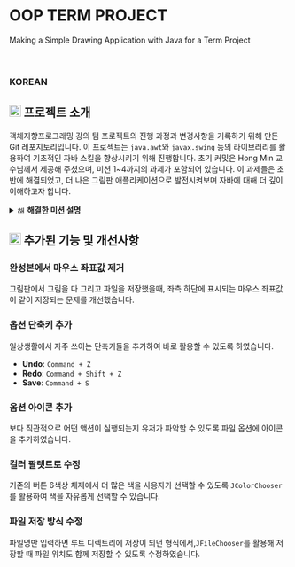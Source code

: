 # OOP TERM PROJECT
Making a Simple Drawing Application with Java for a Term Project
<br/>
<br/>
<br/>

### KOREAN
## <img src="https://em-content.zobj.net/source/microsoft-teams/363/thinking-face_1f914.png" alt="프로젝트 소개" style="width:1em; height:1em"/> 프로젝트 소개

객체지향프로그래밍 강의 텀 프로젝트의 진행 과정과 변경사항을 기록하기 위해 만든 Git 레포지토리입니다. 이 프로젝트는 `java.awt`와 `javax.swing` 등의 라이브러리를 활용하여 기초적인 자바 스킬을 향상시키기 위해 진행합니다. 초기 커밋은 Hong Min 교수님께서 제공해 주셨으며, 미션 1~4까지의 과제가 포함되어 있습니다. 이 과제들은 초반에 해결되었고, 더 나은 그림판 애플리케이션으로 발전시켜보며 자바에 대해 더 깊이 이해하고자 합니다.

<details>
<summary><img src="https://em-content.zobj.net/source/microsoft-teams/363/check-mark_2714-fe0f.png" alt="해결한 미션" style="width:1em; height:1em;"/><b>&nbsp;해결한 미션 설명</b></summary>

## <img src="https://em-content.zobj.net/source/microsoft-teams/363/check-mark_2714-fe0f.png" alt="해결한 미션" style="width:1em; height:1em"/> 해결한 미션

### 미션1
`[Mission1]`부분에 `ActionListener`를 넣어 코드가 정상적으로 작동하도록 하였습니다.
`ColorHandler`와 `MenuHandler` 클래스가 이벤트를 처리하기 위해서는 `ActionListener` 인터페이스를 구현해야 합니다. `ActionListener`는 `actionPerformed(ActionEvent event)` 메서드를 정의하여, 사용자 인터페이스 이벤트(예: 버튼 클릭)를 처리할 수 있게 합니다. 


### 미션2
`draw(Graphics g)` 메서드는 `Graphics` 객체를 사용하여 사각형을 그리는 역할을 합니다. 좌표 및 크기를 계산하여 사각형을 그릴 수 있도록 구현해야 합니다.

```java
@Override
public void draw(Graphics g) {
    g.setColor(getColor());
    int x = Math.min(getStartX(), getEndX());
    int y = Math.min(getStartY(), getEndY());
    int width = Math.abs(getStartX() - getEndX());
    int height = Math.abs(getStartY() - getEndY());

    if (getFill()) {
        g.fillRect(x, y, width, height);
    } else {
        g.drawRect(x, y, width, height);
    }
}
```

- `draw` 메서드는 `Graphics` 객체를 사용하여 사각형을 그립니다.
- `getColor()` 메서드를 호출하여 도형의 색상을 설정합니다.
- `Math.min` 메서드를 사용하여 시작 좌표와 끝 좌표 중 작은 값을 선택하여 `x`와 `y` 좌표를 설정합니다.
- `Math.abs` 메서드를 사용하여 시작 좌표와 끝 좌표의 차이로 너비와 높이를 계산합니다.
- `getFill()` 메서드가 `true`일 경우, `fillRect` 메서드를 사용하여 사각형을 채워서 그립니다.
- `getFill()` 메서드가 `false`일 경우, `drawRect` 메서드를 사용하여 사각형의 테두리만 그립니다.


### 미션3
`[Mission 3]` 부분에 아래와 같은 코드를 추가하여 `mousePressed` 메서드를 완성했습니다.

```java
case "Oval":
    currentShapeObject = new GcuOval(event.getX(), event.getY(), 
                                     event.getX(), event.getY(), currentShapeColor, currentShapeFilled);
    break;
```

- `mousePressed` 메서드는 마우스 클릭 이벤트를 처리합니다.
- `Oval` 선택 시, `GcuOval` 객체를 생성하여 `currentShapeObject`에 할당합니다.
- `GcuOval` 생성자는 시작 좌표 (`event.getX()`, `event.getY()`), 현재 색상 (`currentShapeColor`), 및 채우기 여부 (`currentShapeFilled`)를 사용하여 초기화합니다.
  


### 미션4

```java
@Override
public void mouseReleased(MouseEvent event) {
    currentShapeObject.setEndX(event.getX());
    currentShapeObject.setEndY(event.getY());
    myShapes.addFront(currentShapeObject);
    currentShapeObject = null;
    clearedShapes.makeEmpty();
    repaint();
}

@Override
public void mouseDragged(MouseEvent event) {
    currentShapeObject.setEndX(event.getX());
    currentShapeObject.setEndY(event.getY());
    repaint();
}
```

- **mouseReleased**: 마우스 버튼을 놓았을 때 호출됩니다.
  - 현재 도형의 끝 좌표를 업데이트합니다.
  - 도형을 `myShapes` 리스트에 추가합니다.
  - `currentShapeObject`를 null로 설정하고, `clearedShapes`를 초기화한 후, 화면을 다시 그립니다.

- **mouseDragged**: 마우스를 드래그할 때 호출됩니다.
  - 현재 도형의 끝 좌표를 업데이트합니다.
  - 화면을 다시 그립니다.

이 두 메서드는 마우스 이벤트를 처리하여 도형을 그리기 위해 사용됩니다.
</details>


## <img src="https://em-content.zobj.net/source/microsoft-teams/363/hammer-and-wrench_1f6e0-fe0f.png" alt="추가된 기능 및 개선사항" style="width:1em; height:1em"/> 추가된 기능 및 개선사항

### 완성본에서 마우스 좌표값 제거
그림판에서 그림을 다 그리고 파일을 저장했을때, 좌측 하단에 표시되는 마우스 좌표값이 같이 저장되는 문제를 개선했습니다.

### 옵션 단축키 추가
일상생활에서 자주 쓰이는 단축키들을 추가하여 바로 활용할 수 있도록 하였습니다.
 - **Undo**: `Command + Z` 
 - **Redo**: `Command + Shift + Z`
 - **Save**: `Command + S`

### 옵션 아이콘 추가
보다 직관적으로 어떤 액션이 실행되는지 유저가 파악할 수 있도록 파일 옵션에 아이콘을 추가하였습니다.

### 컬러 팔렛트로 수정
기존의 버튼 6색상 체제에서 더 많은 색을 사용자가 선택할 수 있도록 `JColorChooser`를 활용하여 색을 자유롭게 선택할 수 있습니다.

### 파일 저장 방식 수정
파일명만 입력하면 루트 디렉토리에 저장이 되던 형식에서,`JFileChooser`를 활용해 저장할 때 파일 위치도 함께 저장할 수 있도록 수정하였습니다.